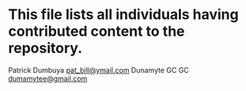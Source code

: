 # This file lists all individuals having contributed content to the repository.

Patrick Dumbuya <pat_bill@ymail.com>
Dunamyte GC GC <dumamytee@gmail.com>

